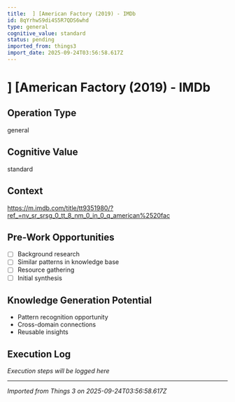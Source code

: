 ```yaml
---
title:  ] [American Factory (2019) - IMDb
id: 8qYrhwS9di4S5R7QDS6whd
type: general
cognitive_value: standard
status: pending
imported_from: things3
import_date: 2025-09-24T03:56:58.617Z
---
```


#  ] [American Factory (2019) - IMDb

## Operation Type
general

## Cognitive Value
standard

## Context
https://m.imdb.com/title/tt9351980/?ref_=nv_sr_srsg_0_tt_8_nm_0_in_0_q_american%2520fac

## Pre-Work Opportunities
- [ ] Background research
- [ ] Similar patterns in knowledge base
- [ ] Resource gathering
- [ ] Initial synthesis

## Knowledge Generation Potential
- Pattern recognition opportunity
- Cross-domain connections
- Reusable insights

## Execution Log
*Execution steps will be logged here*

---
*Imported from Things 3 on 2025-09-24T03:56:58.617Z*

